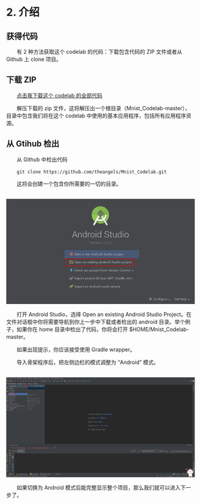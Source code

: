 # 2. 介绍

## 获得代码

&emsp;&emsp;有 2 种方法获取这个 codelab 的代码：下载包含代码的 ZIP 文件或者从 Github 上 clone 项目。

## 下载 ZIP

&emsp;&emsp;[点击我下载这个 codelab 的全部代码](https://github.com/theangels/Mnist_Codelab/archive/master.zip)

&emsp;&emsp;解压下载的 zip 文件，这将解压出一个根目录（Mnist_Codelab-master），目录中包含我们将在这个 codelab 中使用的基本应用程序，包括所有应用程序资源。

## 从 Gtihub 检出

&emsp;&emsp;从 Github 中检出代码

&emsp;&emsp;`git clone https://github.com/theangels/Mnist_Codelab.git`

&emsp;&emsp;这将会创建一个包含你所需要的一切的目录。

&emsp;&emsp;![](/assets/3.png)

&emsp;&emsp;打开 Android Studio，选择 Open an existing Android Studio Project。在文件对话框中你将需要导航到你上一步中下载或者检出的 android 目录。举个例子，如果你在 home 目录中检出了代码，你将会打开 $HOME/Mnist_Codelab-master。

&emsp;&emsp;如果出现提示，你应该接受使用 Gradle wrapper。

&emsp;&emsp;导入骨架程序后，把左侧边栏的模式调整为 “Android” 模式。

&emsp;&emsp;![](/assets/4.png)

&emsp;&emsp;如果切换为 Android 模式后能完整显示整个项目，那么我们就可以进入下一步了。